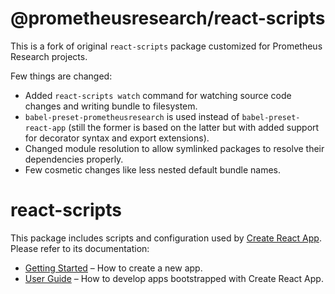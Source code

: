 # @prometheusresearch/react-scripts

This is a fork of original `react-scripts` package customized for Prometheus
Research projects.

Few things are changed:

* Added `react-scripts watch` command for watching source code changes and
  writing bundle to filesystem.
* `babel-preset-prometheusresearch` is used instead of `babel-preset-react-app`
  (still the former is based on the latter but with added support for decorator
  syntax and export extensions).
* Changed module resolution to allow symlinked packages to resolve their
  dependencies properly.
* Few cosmetic changes like less nested default bundle names.

# react-scripts

This package includes scripts and configuration used by [Create React App](https://github.com/facebookincubator/create-react-app).<br>
Please refer to its documentation:

* [Getting Started](https://github.com/facebookincubator/create-react-app/blob/master/README.md#getting-started) – How to create a new app.
* [User Guide](https://github.com/facebookincubator/create-react-app/blob/master/packages/react-scripts/template/README.md) – How to develop apps bootstrapped with Create React App.
